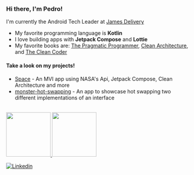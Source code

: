 ### Hi there, I'm Pedro!

I'm currently the Android Tech Leader at [James Delivery](https://jamesdelivery.com.br)

- My favorite programming language is **Kotlin**
- I love building apps with **Jetpack Compose** and **Lottie**
- My favorite books are: [The Pragmatic Programmer](https://www.goodreads.com/book/show/4099.The_Pragmatic_Programmer), [Clean Architecture]( https://www.goodreads.com/book/show/18043011-clean-architecture), and [The Clean Coder](https://www.goodreads.com/book/show/10284614-the-clean-coder)

#### Take a look on my projects!
- [Space](https://github.com/PedroKcz/space) - An MVI app using NASA's Api, Jetpack Compose, Clean Architecture and more
- [monster-hot-swapping](https://github.com/PedroKcz/monster-hot-swapping) - An app to showcase hot swapping two different implementations of an interface

<div><br>
 <a href="https://github.com/PedroKcz">
 <img height="120em" src="https://github-readme-stats.vercel.app/api?username=PedroKcz&show_icons=true&theme=gotham&include_all_commits=true&count_private=true"/>
 <img height="120em" src="https://github-readme-stats.vercel.app/api/top-langs/?username=PedroKcz&layout=compact&langs_count=2&theme=gotham"/>
</div>  


[![Linkedin](https://img.shields.io/badge/-LinkedIn-blue?style=flat&logo=Linkedin&logoColor=white)](https://www.linkedin.com/in/pedro-marcos-derkacz-7322b5113/)

  
